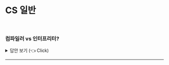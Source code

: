 # CS 일반
<br>


### 컴파일러 vs 인터프리터?

<details>
   <summary> 답안 보기 (👈 Click)</summary>
<br />
[참고:] 
   
+ 
  
  
</details>

-----------------------

